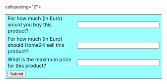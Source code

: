 <html>

  <head>

  <script type="text/javascript" src="validate.js"></script>

  </head>

  <body>

  <form action="#" name="StudentRegistration" onSubmit="return(validate());">

<table cellpadding="2" width="100%" bgcolor="99FFFF" align="center"

  cellspacing="2">


<tr>

  <td>For how much (in Euro) would you buy this product?</td>

  <td><input type="text" name="pricebuy" id="pricebuy"  size="30"></td>

  </tr>

 <tr>

  <td>For how much (in Euro) should Home24 sell this product?</td>

  <td><input type="text" name="pricesell" id="pricesell" size="30"></td>

  </tr>

<tr>

  <td>What is the maximum price for this product?</td>

  <td><input type="text" name="maxprice"  id="maxprice" size="30"></td>

  </tr>

  <tr>
 

  <td><input type="submit" value="Submit" /></td>

  </tr>

  </table>

  </form>

  </body>

  </html>

